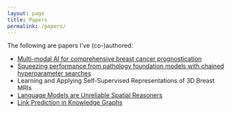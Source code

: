 ```yaml
---
layout: page
title: Papers
permalink: /papers/
---
```


The following are papers I've (co-)authored:

<ul>
  <li><a href="https://arxiv.org/abs/2410.21256">Multi-modal AI for comprehensive breast cancer prognostication</a></li>
  <li><a href="https://cdn.prod.website-files.com/66f22558f0bee9421463707b/6723001b306063d71f2b69c3_13_Squeezing_performance_from_%20(1).pdf">Squeezing performance from pathology foundation models with chained hyperparameter searches</a></li>
  <li>Learning and Applying Self-Supervised Representations of 3D Breast MRIs</li>
  <li><a href="../assets/files/spatialQA.pdf">Language Models are Unreliable Spatial Reasoners</a></li>
  <li><a href="../assets/files/link-prediction.pdf">Link Prediction in Knowledge Graphs</a></li>
</ul>

